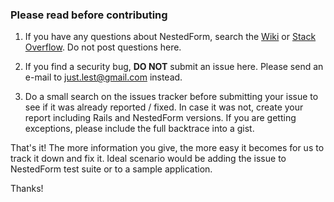 ### Please read before contributing

1) If you have any questions about NestedForm, search the [Wiki](https://github.com/ryanb/nested_form/wiki) or [Stack Overflow](http://stackoverflow.com). Do not post questions here.

2) If you find a security bug, **DO NOT** submit an issue here. Please send an e-mail to [just.lest@gmail.com](mailto:just.lest@gmail.com) instead.

3) Do a small search on the issues tracker before submitting your issue to see if it was already reported / fixed. In case it was not, create your report including Rails and NestedForm versions. If you are getting exceptions, please include the full backtrace into a gist.

That's it! The more information you give, the more easy it becomes for us to track it down and fix it. Ideal scenario would be adding the issue to NestedForm test suite or to a sample application.

Thanks!
